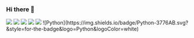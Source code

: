 ### Hi there 👋


<img src="https://img.shields.io/badge/아이콘내용-바탕색?style=flat&logo=로고이름&logoColor=white"/>
<img src="https://img.shields.io/badge/Linux-FCC624?style=flat&logo=Linux&logoColor=white"> <img src="https://img.shields.io/badge/ROS-22314E?style=flat&logo=ROS&logoColor=white"/> <img src="https://img.shields.io/badge/Python-3776AB?style=flat&logo=Python&logoColor=white"/> <img src="https://img.shields.io/badge/Arduino-00979D?style=flat&logo=Arduino&logoColor=white"/>
![Python](https://img.shields.io/badge/Python-3776AB.svg?&style=for-the-badge&logo=Python&logoColor=white)
<!--
**Establers/Establers** is a ✨ _special_ ✨ repository because its `README.md` (this file) appears on your GitHub profile.

Here are some ideas to get you started:

- 🔭 I’m currently working on ...
- 🌱 I’m currently learning ...
- 👯 I’m looking to collaborate on ...
- 🤔 I’m looking for help with ...
- 💬 Ask me about ...
- 📫 How to reach me: ...
- 😄 Pronouns: ...
- ⚡ Fun fact: ...
-->
